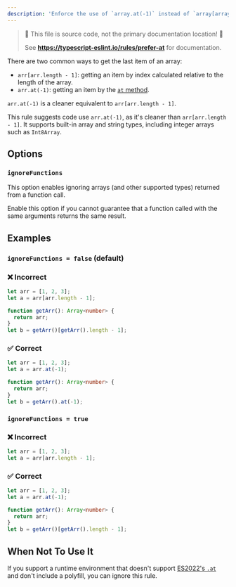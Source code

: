 ```yaml
---
description: 'Enforce the use of `array.at(-1)` instead of `array[array.length - 1]`.'
---
```


> 🛑 This file is source code, not the primary documentation location! 🛑
>
> See **https://typescript-eslint.io/rules/prefer-at** for documentation.

There are two common ways to get the last item of an array:

- `arr[arr.length - 1]`: getting an item by index calculated relative to the length of the array.
- `arr.at(-1)`: getting an item by the [`at` method](https://developer.mozilla.org/en-US/docs/Web/JavaScript/Reference/Global_Objects/Array/at).

`arr.at(-1)` is a cleaner equivalent to `arr[arr.length - 1]`.

This rule suggests code use `arr.at(-1)`, as it's cleaner than `arr[arr.length - 1]`.
It supports built-in array and string types, including integer arrays such as `Int8Array`.

## Options

### `ignoreFunctions`

This option enables ignoring arrays (and other supported types) returned from a function call.

Enable this option if you cannot guarantee that a function called with the same arguments returns the same result.

## Examples

### `ignoreFunctions = false` (default)

<!--tabs-->

### ❌ Incorrect

```ts
let arr = [1, 2, 3];
let a = arr[arr.length - 1];

function getArr(): Array<number> {
  return arr;
}
let b = getArr()[getArr().length - 1];
```

### ✅ Correct

```ts
let arr = [1, 2, 3];
let a = arr.at(-1);

function getArr(): Array<number> {
  return arr;
}
let b = getArr().at(-1);
```

<!--/tabs-->

### `ignoreFunctions = true`

<!--tabs-->

### ❌ Incorrect

```ts
let arr = [1, 2, 3];
let a = arr[arr.length - 1];
```

### ✅ Correct

```ts
let arr = [1, 2, 3];
let a = arr.at(-1);

function getArr(): Array<number> {
  return arr;
}
let b = getArr()[getArr().length - 1];
```

<!--/tabs-->

## When Not To Use It

If you support a runtime environment that doesn't support [ES2022's `.at`](https://caniuse.com/mdn-javascript_builtins_array_at) and don't include a polyfill, you can ignore this rule.
